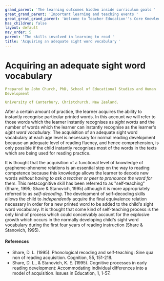 ```yaml
---
grand_parent: 'The learning outcomes hidden inside curriculum goals '
great_grand_parent: 'Important learning and teaching events '
great_great_grand_parent: 'Welcome to Teacher Education''s Core Knowledge and Skills.'
has_children: false
layout: default
nav_order: 5
parent: 'The skills involved in learning to read '
title: 'Acquiring an adequate sight word vocabulary '
---
```

# Acquiring an adequate sight word vocabulary


```yaml
Prepared by John Church, PhD, School of Educational Studies and Human
Development

University of Canterbury, Christchurch, New Zealand.
```


After a certain amount of practice, the learner acquires the ability to
instantly recognise particular printed words. In this account we will
refer to those words which the learner instantly recognises as *sight
words* and the number of words which the learner can instantly recognise
as the learner's *sight word vocabulary*. The acquisition of an adequate
sight word vocabulary at each age level is necessary for normal reading
development because an adequate level of reading fluency, and hence
comprehension, is only possible if the child instantly recognises most
of the words in the texts which are being used for reading practice.

It is thought that the acquisition of a functional level of knowledge of
grapheme-phoneme relations is an essential step on the way to reading
competence because this knowledge allows the learner to decode new words
*without having to ask a teacher or peer to pronounce the word for*
them. This metacognitive skill has been referred to as "self-teaching"
(Share, 1995; Share & Stanovich, 1995) although it is more appropriately
referred to as *self-decoding*. The development of self-decoding skills
allows the child to *independently* acquire the final equivalence
relation necessary in order for a new printed word to be added to the
child's sight word vocabulary. It is thought that some kind of
self-teaching process is the only kind of process which could
conceivably account for the explosive growth which occurs in the
normally developing child\'s sight word vocabulary during the first four
years of reading instruction (Share & Stanovich, 1995).


#### References

-   Share, D. L. (1995). Phonological recoding and self-teaching: Sine
    qua non of reading acquisition. Cognition, 55, 151-218.
-   Share, D. L., & Stanovich, K. E. (1995). Cognitive processes in
    early reading development: Accommodating individual differences into
    a model of acquisition. Issues in Education, 1, 1-57.
